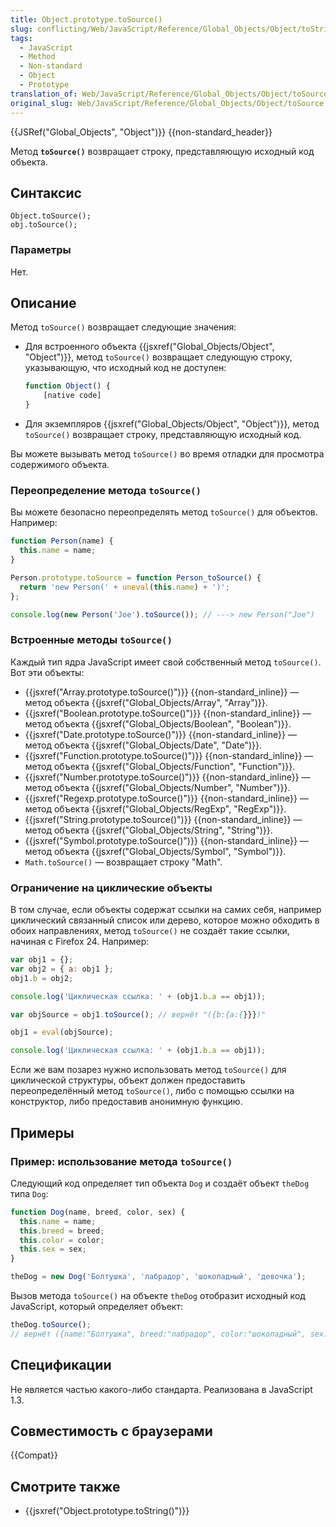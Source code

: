 ```yaml
---
title: Object.prototype.toSource()
slug: conflicting/Web/JavaScript/Reference/Global_Objects/Object/toString
tags:
  - JavaScript
  - Method
  - Non-standard
  - Object
  - Prototype
translation_of: Web/JavaScript/Reference/Global_Objects/Object/toSource
original_slug: Web/JavaScript/Reference/Global_Objects/Object/toSource
---
```


{{JSRef("Global_Objects", "Object")}} {{non-standard_header}}

Метод **`toSource()`** возвращает строку, представляющую исходный код объекта.

## Синтаксис

```
Object.toSource();
obj.toSource();
```

### Параметры

Нет.

## Описание

Метод `toSource()` возвращает следующие значения:

- Для встроенного объекта {{jsxref("Global_Objects/Object", "Object")}}, метод `toSource()` возвращает следующую строку, указывающую, что исходный код не доступен:

  ```js
  function Object() {
      [native code]
  }
  ```

- Для экземпляров {{jsxref("Global_Objects/Object", "Object")}}, метод `toSource()` возвращает строку, представляющую исходный код.

Вы можете вызывать метод `toSource()` во время отладки для просмотра содержимого объекта.

### Переопределение метода `toSource()`

Вы можете безопасно переопределять метод `toSource()` для объектов. Например:

```js
function Person(name) {
  this.name = name;
}

Person.prototype.toSource = function Person_toSource() {
  return 'new Person(' + uneval(this.name) + ')';
};

console.log(new Person('Joe').toSource()); // ---> new Person("Joe")
```

### Встроенные методы `toSource()`

Каждый тип ядра JavaScript имеет свой собственный метод `toSource()`. Вот эти объекты:

- {{jsxref("Array.prototype.toSource()")}} {{non-standard_inline}} — метод объекта {{jsxref("Global_Objects/Array", "Array")}}.
- {{jsxref("Boolean.prototype.toSource()")}} {{non-standard_inline}} — метод объекта {{jsxref("Global_Objects/Boolean", "Boolean")}}.
- {{jsxref("Date.prototype.toSource()")}} {{non-standard_inline}} — метод объекта {{jsxref("Global_Objects/Date", "Date")}}.
- {{jsxref("Function.prototype.toSource()")}} {{non-standard_inline}} — метод объекта {{jsxref("Global_Objects/Function", "Function")}}.
- {{jsxref("Number.prototype.toSource()")}} {{non-standard_inline}} — метод объекта {{jsxref("Global_Objects/Number", "Number")}}.
- {{jsxref("Regexp.prototype.toSource()")}} {{non-standard_inline}} — метод объекта {{jsxref("Global_Objects/RegExp", "RegExp")}}.
- {{jsxref("String.prototype.toSource()")}} {{non-standard_inline}} — метод объекта {{jsxref("Global_Objects/String", "String")}}.
- {{jsxref("Symbol.prototype.toSource()")}} {{non-standard_inline}} — метод объекта {{jsxref("Global_Objects/Symbol", "Symbol")}}.
- `Math.toSource()` — возвращает строку "Math".

### Ограничение на циклические объекты

В том случае, если объекты содержат ссылки на самих себя, например циклический связанный список или дерево, которое можно обходить в обоих направлениях, метод `toSource()` не создаёт такие ссылки, начиная с Firefox 24. Например:

```js
var obj1 = {};
var obj2 = { a: obj1 };
obj1.b = obj2;

console.log('Циклическая ссылка: ' + (obj1.b.a == obj1));

var objSource = obj1.toSource(); // вернёт "({b:{a:{}}})"

obj1 = eval(objSource);

console.log('Циклическая ссылка: ' + (obj1.b.a == obj1));
```

Если же вам позарез нужно использовать метод `toSource()` для циклической структуры, объект должен предоставить переопределённый метод `toSource()`, либо с помощью ссылки на конструктор, либо предоставив анонимную функцию.

## Примеры

### Пример: использование метода `toSource()`

Следующий код определяет тип объекта `Dog` и создаёт объект `theDog` типа `Dog`:

```js
function Dog(name, breed, color, sex) {
  this.name = name;
  this.breed = breed;
  this.color = color;
  this.sex = sex;
}

theDog = new Dog('Болтушка', 'лабрадор', 'шоколадный', 'девочка');
```

Вызов метода `toSource()` на объекте `theDog` отобразит исходный код JavaScript, который определяет объект:

```js
theDog.toSource();
// вернёт ({name:"Болтушка", breed:"лабрадор", color:"шоколадный", sex:"девочка"})
```

## Спецификации

Не является частью какого-либо стандарта. Реализована в JavaScript 1.3.

## Совместимость с браузерами

{{Compat}}

## Смотрите также

- {{jsxref("Object.prototype.toString()")}}
